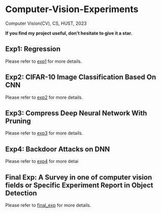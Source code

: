 # Computer-Vision-Experiments
Computer Vision(CV), CS, HUST, 2023  <br>

**If you find my project useful, don't hesitate to give it a star.**

## Exp1: Regression
Please refer to [exp1](exp1) for more details.


## Exp2: CIFAR-10 Image Classification Based On CNN
Please refer to [exp2](exp2) for more details.


## Exp3: Compress Deep Neural Network With Pruning
Please refer to [exp3](exp3) for more details.


## Exp4: Backdoor Attacks on DNN
Please refer to [exp4](exp4) for more detai


## Final Exp: A Survey in one of computer vision fields or Specific Experiment Report in Object Detection
Please refer to [final_exp](final_exp) for more details.